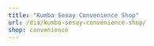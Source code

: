 ```yaml
---
title: "Kumba Sesay Convenience Shop"
url: /dia/kumba-sesay-convenience-shop/
shop: convenience
---
```

